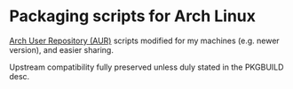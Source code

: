 Packaging scripts for Arch Linux
================================

[Arch User Repository (AUR)](https://aur.archlinux.org/) scripts modified for my machines (e.g. newer version), and easier sharing.

Upstream compatibility fully preserved unless duly stated in the PKGBUILD desc.

